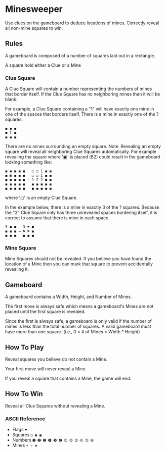# Minesweeper

Use clues on the gameboard to deduce locations of mines. Correctly reveal all non-mine squares to win.

## Rules
A gameboard is composed of a number of squares laid out in a rectangle. 

A square hold either a Clue or a Mine

### Clue Square
A Clue Square will contain a number representing the numbers of mines that border itself. If the Clue Square has no neighboring mines then it will be blank.

For example, a Clue Square containing a "1" will have exactly one mine in one of the spaces that borders itself.
There is a mine in exactly one of the ? squares.
```
◼ ◼ ◼
◼ 1 ◼
◼ ◼ ◼
```

There are no mines surrounding an empty square. Note: Revealing an empty square will reveal all neighboring Clue Squares automatically. For example revealing the square where '▣' is placed (B2) could result in the gameboard looking something like:
```
◼ ◼ ◼ ◼ ◼   ◻ ◻ 1 ◼ ◼
◼ ▣ ◼ ◼ ◼   ◻ ◻ 1 ◼ ◼
◼ ◼ ◼ ◼ ◼ → 1 2 2 ◼ ◼
◼ ◼ ◼ ◼ ◼   ◼ ◼ ◼ ◼ ◼
◼ ◼ ◼ ◼ ◼   ◼ ◼ ◼ ◼ ◼
```
where '◻' is an empty Clue Square.

In the example below, there is a mine in exactly 3 of the ? squares. Because the "3" Clue Square only has three unrevealed spaces bordering itself, it is correct to assume that there is mine in each space.
```
3 ◼ ◼   3 ⚑ ◼
◼ ◼ ◼ → ⚑ ⚑ ◼
◼ ◼ ◼   ◼ ◼ ◼
```

### Mine Square
Mine Squares should not be revealed. If you believe you have found the location of a Mine then you can mark that square to prevent accidentally revealing it.

## Gameboard
A gameboard contains a Width, Height, and Number of Mines.

The first move is always safe which means a gameboard's Mines are not placed until the first square is revealed.

Since the first is always safe, a gameboard is only valid if the number of mines is less than the total number of squares. A valid gameboard must have more than one square. (i.e., 0 < # of Mines < Width * Height)

## How To Play
Reveal squares you believe do not contain a Mine.

Your first move will never reveal a Mine.

If you reveal a square that contains a Mine, the game will end.

## How To Win
Reveal all Clue Squares without revealing a Mine.

### ASCII Reference
* Flags `⚑`
* Squares `◻ ◼ ▣`
* Numbers `➊ ➋ ➌ ➍ ➎ ➏ ➀ ➁ ➂ ➃ ➄ ➅`
* Mines `☀ ☼ ✺`
